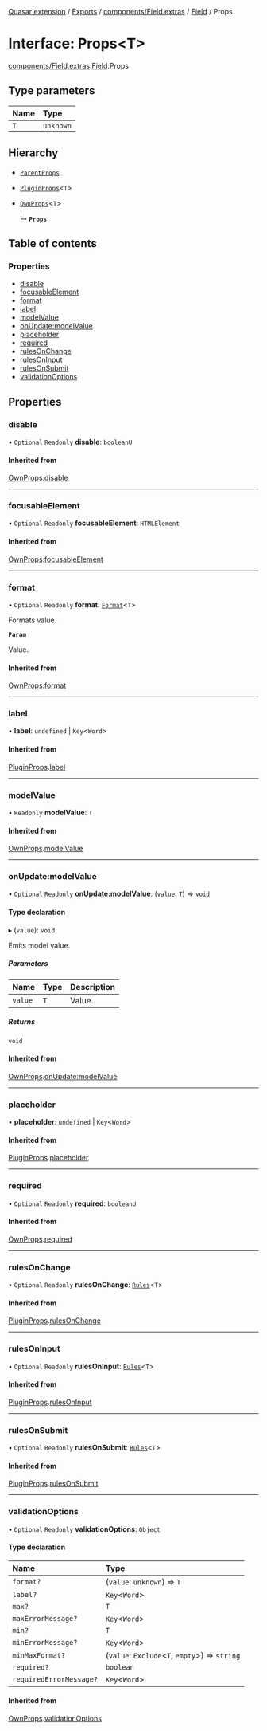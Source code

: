 [Quasar extension](../index.md) / [Exports](../modules.md) / [components/Field.extras](../modules/components_Field_extras.md) / [Field](../modules/components_Field_extras.Field.md) / Props

# Interface: Props<T\>

[components/Field.extras](../modules/components_Field_extras.md).[Field](../modules/components_Field_extras.Field.md).Props

## Type parameters

| Name | Type |
| :------ | :------ |
| `T` | `unknown` |

## Hierarchy

- [`ParentProps`](components_Field_extras.Field.ParentProps.md)

- [`PluginProps`](components_Field_extras.Field.PluginProps.md)<`T`\>

- [`OwnProps`](components_Field_extras.Field.OwnProps.md)<`T`\>

  ↳ **`Props`**

## Table of contents

### Properties

- [disable](components_Field_extras.Field.Props.md#disable)
- [focusableElement](components_Field_extras.Field.Props.md#focusableelement)
- [format](components_Field_extras.Field.Props.md#format)
- [label](components_Field_extras.Field.Props.md#label)
- [modelValue](components_Field_extras.Field.Props.md#modelvalue)
- [onUpdate:modelValue](components_Field_extras.Field.Props.md#onupdate:modelvalue)
- [placeholder](components_Field_extras.Field.Props.md#placeholder)
- [required](components_Field_extras.Field.Props.md#required)
- [rulesOnChange](components_Field_extras.Field.Props.md#rulesonchange)
- [rulesOnInput](components_Field_extras.Field.Props.md#rulesoninput)
- [rulesOnSubmit](components_Field_extras.Field.Props.md#rulesonsubmit)
- [validationOptions](components_Field_extras.Field.Props.md#validationoptions)

## Properties

### disable

• `Optional` `Readonly` **disable**: `booleanU`

#### Inherited from

[OwnProps](components_Field_extras.Field.OwnProps.md).[disable](components_Field_extras.Field.OwnProps.md#disable)

___

### focusableElement

• `Optional` `Readonly` **focusableElement**: `HTMLElement`

#### Inherited from

[OwnProps](components_Field_extras.Field.OwnProps.md).[focusableElement](components_Field_extras.Field.OwnProps.md#focusableelement)

___

### format

• `Optional` `Readonly` **format**: [`Format`](components_Field_extras.Field.Format.md)<`T`\>

Formats value.

**`Param`**

Value.

#### Inherited from

[OwnProps](components_Field_extras.Field.OwnProps.md).[format](components_Field_extras.Field.OwnProps.md#format)

___

### label

• **label**: `undefined` \| `Key`<`Word`\>

#### Inherited from

[PluginProps](components_Field_extras.Field.PluginProps.md).[label](components_Field_extras.Field.PluginProps.md#label)

___

### modelValue

• `Readonly` **modelValue**: `T`

#### Inherited from

[OwnProps](components_Field_extras.Field.OwnProps.md).[modelValue](components_Field_extras.Field.OwnProps.md#modelvalue)

___

### onUpdate:modelValue

• `Optional` `Readonly` **onUpdate:modelValue**: (`value`: `T`) => `void`

#### Type declaration

▸ (`value`): `void`

Emits model value.

##### Parameters

| Name | Type | Description |
| :------ | :------ | :------ |
| `value` | `T` | Value. |

##### Returns

`void`

#### Inherited from

[OwnProps](components_Field_extras.Field.OwnProps.md).[onUpdate:modelValue](components_Field_extras.Field.OwnProps.md#onupdate:modelvalue)

___

### placeholder

• **placeholder**: `undefined` \| `Key`<`Word`\>

#### Inherited from

[PluginProps](components_Field_extras.Field.PluginProps.md).[placeholder](components_Field_extras.Field.PluginProps.md#placeholder)

___

### required

• `Optional` `Readonly` **required**: `booleanU`

#### Inherited from

[OwnProps](components_Field_extras.Field.OwnProps.md).[required](components_Field_extras.Field.OwnProps.md#required)

___

### rulesOnChange

• `Optional` `Readonly` **rulesOnChange**: [`Rules`](../modules/components_api_validation.validation.md#rules)<`T`\>

#### Inherited from

[PluginProps](components_Field_extras.Field.PluginProps.md).[rulesOnChange](components_Field_extras.Field.PluginProps.md#rulesonchange)

___

### rulesOnInput

• `Optional` `Readonly` **rulesOnInput**: [`Rules`](../modules/components_api_validation.validation.md#rules)<`T`\>

#### Inherited from

[PluginProps](components_Field_extras.Field.PluginProps.md).[rulesOnInput](components_Field_extras.Field.PluginProps.md#rulesoninput)

___

### rulesOnSubmit

• `Optional` `Readonly` **rulesOnSubmit**: [`Rules`](../modules/components_api_validation.validation.md#rules)<`T`\>

#### Inherited from

[PluginProps](components_Field_extras.Field.PluginProps.md).[rulesOnSubmit](components_Field_extras.Field.PluginProps.md#rulesonsubmit)

___

### validationOptions

• `Optional` `Readonly` **validationOptions**: `Object`

#### Type declaration

| Name | Type |
| :------ | :------ |
| `format?` | (`value`: `unknown`) => `T` |
| `label?` | `Key`<`Word`\> |
| `max?` | `T` |
| `maxErrorMessage?` | `Key`<`Word`\> |
| `min?` | `T` |
| `minErrorMessage?` | `Key`<`Word`\> |
| `minMaxFormat?` | (`value`: `Exclude`<`T`, `empty`\>) => `string` |
| `required?` | `boolean` |
| `requiredErrorMessage?` | `Key`<`Word`\> |

#### Inherited from

[OwnProps](components_Field_extras.Field.OwnProps.md).[validationOptions](components_Field_extras.Field.OwnProps.md#validationoptions)

